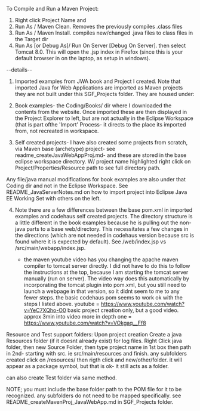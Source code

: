 To Compile and Run a Maven Project:
1) Right click Project Name and 
2) Run As / Maven Clean.  Removes the previously compiles .class files
3) Run As / Maven Install.  compiles new/changed .java files to class files in the Target dir
4) Run As [or Debug As]/ Run On Server [Debug On Server].  then select Tomcat 8.0.  This will open the .jsp index in Firefox (since this is your default browser in on the laptop, as setup in windows).

--details--
1) Imported examples from JWA book and Project I created.  Note that imported Java for Web Applications are imported as Maven projects
they are not built under this SGF_Projects folder.  They are housed under:

2) Book examples- the Coding/Books/ dir where I downloaded the contents from the website.  Once imported these are then displayed in the Project Explorer to left, but are not actually in the Eclipse Workspace (that is part ofthe 'Import' Process- it directs to the place its imported from, not recreated in workspace.

3) Self created projects-  I have also created some projects from scratch, via Maven base (archetype) project- see readme_createJavaWebAppProj.md- and these are stored in the base eclipse workspace directory.  W/ project name highlighted right click on Project/Properties/Resource path to see full directory path.

Any file/java manual modifications for book examples are also under that Coding dir and not in the Eclipse Workspace.  See README_JavaServerNotes.md  on how to import project into Eclipse Java EE Working Set with others on the left.

4) Note there are a few differences between the base pom.xml in imported examples and codehaus self created projects.  The directory structure is a little different in the book examples because he is pulling out the non-java parts to a base web/directory.  This necessitates a few changes in the <build> directions (which are not needed in codehaus version because src is found where it is expected by default).  See /web/index.jsp vs /src/main/webapp/index.jsp.  
	- the maven youtube video has you changing the apache maven compiler to tomcat server directly.  I did not have to do this to follow the instructions at the top, because I am starting the tomcat server manually (run on server).  The video way does this automatically by incorporating the tomcat plugin into pom.xml, but you still need to launch a webpage in that version, so it didnt seem to me to any fewer steps.  the basic codehaus pom seems to work ok with the steps I listed above.
	youtube = https://www.youtube.com/watch?v=YeC7XQho-O0  basic project creation only, but a good video.  approx 3min into video
	more in depth one = https://www.youtube.com/watch?v=VOkgaq__Ff8
	
Resource and Test support folders:
Upon project creation Create a java Resources folder (if it doesnt already exist) for log files.  Right Click java folder, then new Source Folder, then type project name in 1st box then path in 2nd- starting with src.  ie src/main/resources and finish.  any subfolders created click on /resources/ then rigth click and new/other/folder.  it will appear as a package symbol, but that is ok- it still acts as a folder.


can also create Test folder via same method.

NOTE; you must include the base folder path to the POM file for it to be recognized.  any subfolders do not need to be mapped specifically.
see README_createMavenProj_JavaWebApp.md in SGF_Projects folder.


